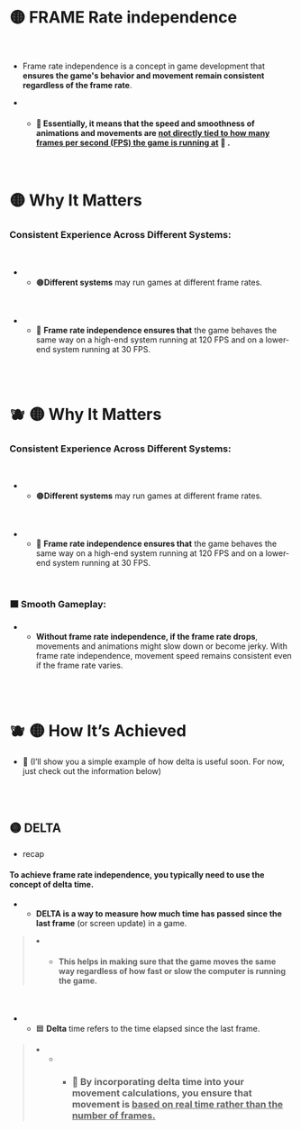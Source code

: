 

# 🟡 FRAME Rate independence

<br>

- Frame rate independence is a concept in game development that **ensures the game's behavior and movement remain consistent regardless of the frame rate**.



 - - #### 🔴  Essentially, it means that the speed and smoothness of animations and movements are <u>not directly tied to how many frames per second (FPS) the game is running at</u> 🔴 .

<br>

# 🟡 Why It Matters



### Consistent Experience Across Different Systems:

<br>

- - 🟤**Different systems** may run games at different frame rates.

<br>

- - 🔴 **Frame rate independence ensures that** the game behaves the same way on a high-end system running at 120 FPS and on a lower-end system running at 30 FPS.

<br>
<br>

# 🫐 🟡 Why It Matters

### Consistent Experience Across Different Systems:

<br>

- - 🟤**Different systems** may run games at different frame rates.

<br>

- - 🔴 **Frame rate independence ensures that** the game behaves the same way on a high-end system running at 120 FPS and on a lower-end system running at 30 FPS.




<br>

### 🟫 Smooth Gameplay:

- -  **Without frame rate independence, if the frame rate drops**, movements and animations might slow down or become jerky. With frame rate independence, movement speed remains consistent even if the frame rate varies.

<br>
<br>

# 🫐 🟡 How It’s Achieved

- 🔴 (I’ll show you a simple example of how delta is useful soon. For now, just check out the information below)

<br>
<br>

## 🟡 DELTA

- recap

#### To achieve frame rate independence, you typically need to use the concept of delta time.


-  - **DELTA is a way to measure how much time has passed since the last frame** (or screen update) in a game.

> - - #### This helps in making sure that the game moves the same way regardless of how fast or slow the computer is running the game.

<br>

- - 🟦  **Delta** time refers to the time elapsed since the last frame.

> - - - ###  🧸 By incorporating delta time into your movement calculations, you ensure that movement is <u>based on real time rather than the number of frames.</u>



<br>
<br>
<br>
